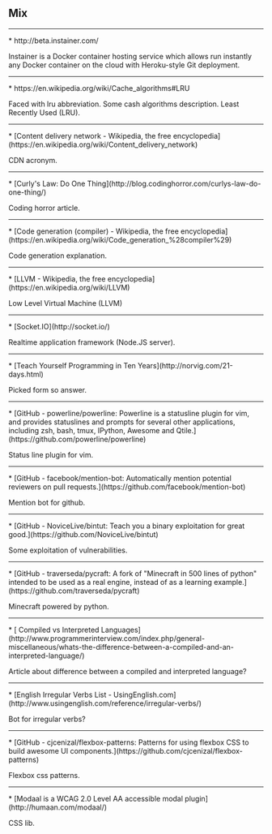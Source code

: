 Mix
---
<hr>
* http://beta.instainer.com/

Instainer is a Docker container hosting service which allows run instantly any Docker container on the cloud with Heroku-style Git deployment.
<hr>
* https://en.wikipedia.org/wiki/Cache_algorithms#LRU

Faced with lru abbreviation. Some cash algorithms description.
Least Recently Used (LRU).
<hr>
* [Content delivery network - Wikipedia, the free encyclopedia](https://en.wikipedia.org/wiki/Content_delivery_network)

CDN acronym.
<hr>
* [Curly's Law: Do One Thing](http://blog.codinghorror.com/curlys-law-do-one-thing/)

Coding horror article.
<hr>
* [Code generation (compiler) - Wikipedia, the free encyclopedia](https://en.wikipedia.org/wiki/Code_generation_%28compiler%29)

Code generation explanation.
<hr>
* [LLVM - Wikipedia, the free encyclopedia](https://en.wikipedia.org/wiki/LLVM)

Low Level Virtual Machine (LLVM)
<hr>
* [Socket.IO](http://socket.io/)

Realtime application framework (Node.JS server).
<hr>
* [Teach Yourself Programming in Ten Years](http://norvig.com/21-days.html)

Picked form so answer.
<hr>
* [GitHub - powerline/powerline: Powerline is a statusline plugin for vim, and provides statuslines and prompts for several other applications, including zsh, bash, tmux, IPython, Awesome and Qtile.](https://github.com/powerline/powerline)

Status line plugin for vim.
<hr>
* [GitHub - facebook/mention-bot: Automatically mention potential reviewers on pull requests.](https://github.com/facebook/mention-bot)

Mention bot for github.
<hr>
* [GitHub - NoviceLive/bintut: Teach you a binary exploitation for great good.](https://github.com/NoviceLive/bintut)

Some exploitation of vulnerabilities.
<hr>
* [GitHub - traverseda/pycraft: A fork of "Minecraft in 500 lines of python" intended to be used as a real engine, instead of as a learning example.](https://github.com/traverseda/pycraft)

Minecraft powered by python.
<hr>
* [ Compiled vs Interpreted Languages](http://www.programmerinterview.com/index.php/general-miscellaneous/whats-the-difference-between-a-compiled-and-an-interpreted-language/)

Article about difference between a compiled and interpreted language?
<hr>
* [English Irregular Verbs List - UsingEnglish.com](http://www.usingenglish.com/reference/irregular-verbs/)

Bot for irregular verbs?
<hr>
* [GitHub - cjcenizal/flexbox-patterns: Patterns for using flexbox CSS to build awesome UI components.](https://github.com/cjcenizal/flexbox-patterns)

Flexbox css patterns.
<hr>
* [Modaal is a WCAG 2.0 Level AA accessible modal plugin](http://humaan.com/modaal/)

CSS lib.
